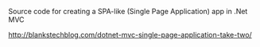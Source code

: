 Source code for creating a SPA-like (Single Page Application) app in .Net MVC

http://blankstechblog.com/dotnet-mvc-single-page-application-take-two/
